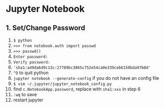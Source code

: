 # Jupyter Notebook

## 1. Set/Change Password

1. `$ python`
2. `>>> from notebook.auth import passwd`
3. `>>> passwd()`
4. `Enter password:`
5. `Verify password:`
6. `'sha1:a49da6d9c13c:27789bc3865c752e54ca0e339ceb6150bda97b0d'`
7. `^D` to quit python
8. `jupyter notebook --generate-config` if you do not have an config file
9. `$ vim ~/.jupyter/jupyter_notebook_config.py`
10. find `c.NotebookApp.password`, replace with `sha1:xxx` in step 6
11. `:wq` to save 
12. restart jupyter
<!--stackedit_data:
eyJoaXN0b3J5IjpbNDc4NDIyNTkwLDI3OTQ1NTc5NF19
-->